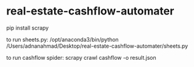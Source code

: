 # real-estate-cashflow-automater

pip install scrapy

to run sheets.py: /opt/anaconda3/bin/python /Users/adnanahmad/Desktop/real-estate-cashflow-automater/sheets.py

to run cashflow spider: scrapy crawl cashflow -o result.json

